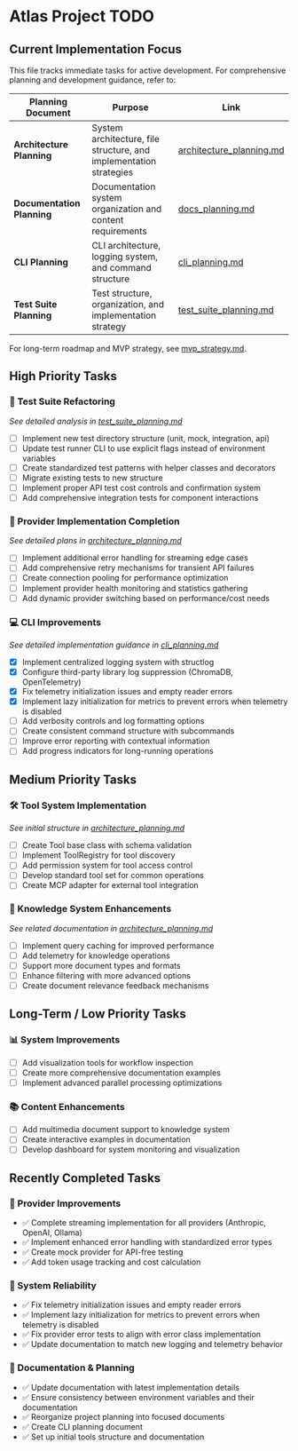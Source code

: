 # Atlas Project TODO

## Current Implementation Focus

This file tracks immediate tasks for active development. For comprehensive planning and development guidance, refer to:

| Planning Document | Purpose | Link |
|-------------------|---------|------|
| **Architecture Planning** | System architecture, file structure, and implementation strategies | [architecture_planning.md](../planning/architecture_planning.md) |
| **Documentation Planning** | Documentation system organization and content requirements | [docs_planning.md](../planning/docs_planning.md) |
| **CLI Planning** | CLI architecture, logging system, and command structure | [cli_planning.md](../planning/cli_planning.md) |
| **Test Suite Planning** | Test structure, organization, and implementation strategy | [test_suite_planning.md](../planning/test_suite_planning.md) |

For long-term roadmap and MVP strategy, see [mvp_strategy.md](../roadmap/mvp_strategy.md).

## High Priority Tasks

### 🧪 Test Suite Refactoring
*See detailed analysis in [test_suite_planning.md](../planning/test_suite_planning.md)*
- [ ] Implement new test directory structure (unit, mock, integration, api)
- [ ] Update test runner CLI to use explicit flags instead of environment variables
- [ ] Create standardized test patterns with helper classes and decorators
- [ ] Migrate existing tests to new structure
- [ ] Implement proper API test cost controls and confirmation system
- [ ] Add comprehensive integration tests for component interactions

### 🔌 Provider Implementation Completion
*See detailed plans in [architecture_planning.md](../planning/architecture_planning.md#provider-flexibility--performance-accel)*
- [ ] Implement additional error handling for streaming edge cases
- [ ] Add comprehensive retry mechanisms for transient API failures
- [ ] Create connection pooling for performance optimization
- [ ] Implement provider health monitoring and statistics gathering
- [ ] Add dynamic provider switching based on performance/cost needs

### 💻 CLI Improvements 
*See detailed implementation guidance in [cli_planning.md](../planning/cli_planning.md)*
- [x] Implement centralized logging system with structlog
- [x] Configure third-party library log suppression (ChromaDB, OpenTelemetry)
- [x] Fix telemetry initialization issues and empty reader errors
- [x] Implement lazy initialization for metrics to prevent errors when telemetry is disabled
- [ ] Add verbosity controls and log formatting options
- [ ] Create consistent command structure with subcommands
- [ ] Improve error reporting with contextual information
- [ ] Add progress indicators for long-running operations

## Medium Priority Tasks

### 🛠️ Tool System Implementation
*See initial structure in [architecture_planning.md](../planning/architecture_planning.md#multi-agent-intelligence-accel)*
- [ ] Create Tool base class with schema validation
- [ ] Implement ToolRegistry for tool discovery
- [ ] Add permission system for tool access control
- [ ] Develop standard tool set for common operations
- [ ] Create MCP adapter for external tool integration

### 🧠 Knowledge System Enhancements
*See related documentation in [architecture_planning.md](../planning/architecture_planning.md#enhanced-knowledge-retrieval-accel)*
- [ ] Implement query caching for improved performance
- [ ] Add telemetry for knowledge operations
- [ ] Support more document types and formats
- [ ] Enhance filtering with more advanced options
- [ ] Create document relevance feedback mechanisms

## Long-Term / Low Priority Tasks

### 📊 System Improvements
- [ ] Add visualization tools for workflow inspection
- [ ] Create more comprehensive documentation examples
- [ ] Implement advanced parallel processing optimizations

### 📚 Content Enhancements
- [ ] Add multimedia document support to knowledge system
- [ ] Create interactive examples in documentation
- [ ] Develop dashboard for system monitoring and visualization

## Recently Completed Tasks

### 🏁 Provider Improvements
- ✅ Complete streaming implementation for all providers (Anthropic, OpenAI, Ollama)
- ✅ Implement enhanced error handling with standardized error types
- ✅ Create mock provider for API-free testing
- ✅ Add token usage tracking and cost calculation

### 🔧 System Reliability
- ✅ Fix telemetry initialization issues and empty reader errors
- ✅ Implement lazy initialization for metrics to prevent errors when telemetry is disabled
- ✅ Fix provider error tests to align with error class implementation
- ✅ Update documentation to match new logging and telemetry behavior

### 📝 Documentation & Planning
- ✅ Update documentation with latest implementation details
- ✅ Ensure consistency between environment variables and their documentation
- ✅ Reorganize project planning into focused documents
- ✅ Create CLI planning document
- ✅ Set up initial tools structure and documentation
